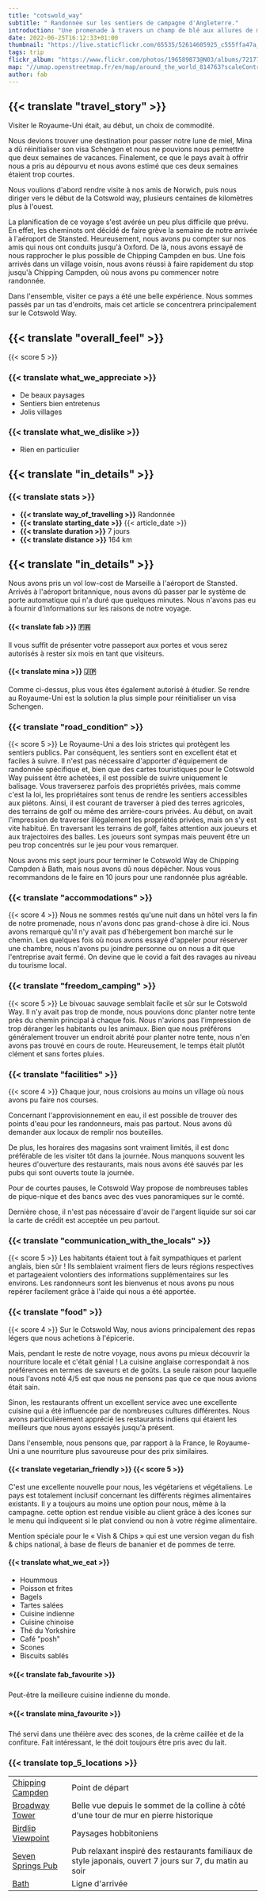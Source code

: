 ```yaml
---
title: "cotswold_way"
subtitle: " Randonnée sur les sentiers de campagne d'Angleterre."
introduction: "Une promenade à travers un champ de blé aux allures de mer dorée."
date: 2022-06-25T16:12:33+01:00
thumbnail: "https://live.staticflickr.com/65535/52614605925_c555ffa47a_k.jpg"
tags: trip
flickr_album: "https://www.flickr.com/photos/196589873@N03/albums/72177720305084918"
map: "//umap.openstreetmap.fr/en/map/around_the_world_814763?scaleControl=false&miniMap=false&scrollWheelZoom=false&zoomControl=true&allowEdit=false&moreControl=true&searchControl=null&tilelayersControl=null&embedControl=null&datalayersControl=true&onLoadPanel=undefined&captionBar=false&datalayers=2576498%2C2576499#8/51.671/-2.137"
author: fab
---
```

## {{< translate "travel_story" >}}
Visiter le Royaume-Uni était, au début, un choix de commodité.

Nous devions trouver une destination pour passer notre lune de miel, Mina a dû réinitialiser son visa Schengen et nous ne pouvions nous permettre que deux semaines de vacances. Finalement, ce que le pays avait à offrir nous a pris au dépourvu et nous avons estimé que ces deux semaines étaient trop courtes.

Nous voulions d'abord rendre visite à nos amis de Norwich, puis nous diriger vers le début de la Cotswold way, plusieurs centaines de kilomètres plus à l'ouest.

La planification de ce voyage s'est avérée un peu plus difficile que prévu. En effet, les cheminots ont décidé de faire grève la semaine de notre arrivée à l'aéroport de Stansted. Heureusement, nous avons pu compter sur nos amis qui nous ont conduits jusqu'à Oxford. De là, nous avons essayé de nous rapprocher le plus possible de Chipping Campden en bus. Une fois arrivés dans un village voisin, nous avons réussi à faire rapidement du stop jusqu'à Chipping Campden, où nous avons pu commencer notre randonnée.

Dans l'ensemble, visiter ce pays a été une belle expérience. Nous sommes passés par un tas d'endroits, mais cet article se concentrera principalement sur le Cotswold Way.



## {{< translate "overall_feel" >}} 
{{< score 5 >}}
### {{< translate what_we_appreciate >}}

- De beaux paysages
- Sentiers bien entretenus
- Jolis villages
  
### {{< translate what_we_dislike >}}

- Rien en particulier



## {{< translate "in_details" >}}

### {{< translate stats >}}

- **{{< translate way_of_travelling >}}** Randonnée
- **{{< translate starting_date >}}** {{< article_date >}} 
- **{{< translate duration >}}** 7 jours
- **{{< translate distance >}}** 164 km

## {{< translate "in_details" >}}
Nous avons pris un vol low-cost de Marseille à l'aéroport de Stansted. Arrivés à l'aéroport britannique, nous avons dû passer par le système de porte automatique qui n'a duré que quelques minutes. Nous n'avons pas eu à fournir d'informations sur les raisons de notre voyage.

#### {{< translate fab >}} 🇫🇷
Il vous suffit de présenter votre passeport aux portes et vous serez autorisés à rester six mois en tant que visiteurs.

#### {{< translate mina >}} 🇯🇵
Comme ci-dessus, plus vous êtes également autorisé à étudier. Se rendre au Royaume-Uni est la solution la plus simple pour réinitialiser un visa Schengen.



### {{< translate "road_condition" >}}
{{< score 5 >}}
Le Royaume-Uni a des lois strictes qui protègent les sentiers publics. Par conséquent, les sentiers sont en excellent état et faciles à suivre. Il n'est pas nécessaire d'apporter d'équipement de randonnée spécifique et, bien que des cartes touristiques pour le Cotswold Way puissent être achetées, il est possible de suivre uniquement le balisage. Vous traverserez parfois des propriétés privées, mais comme c'est la loi, les propriétaires sont tenus de rendre les sentiers accessibles aux piétons. Ainsi, il est courant de traverser à pied des terres agricoles, des terrains de golf ou même des arrière-cours privées. Au début, on avait l'impression de traverser illégalement les propriétés privées, mais on s'y est vite habitué. En traversant les terrains de golf, faites attention aux joueurs et aux trajectoires des balles. Les joueurs sont sympas mais peuvent être un peu trop concentrés sur le jeu pour vous remarquer.

Nous avons mis sept jours pour terminer le Cotswold Way de Chipping Campden à Bath, mais nous avons dû nous dépêcher. Nous vous recommandons de le faire en 10 jours pour une randonnée plus agréable.





### {{< translate "accommodations" >}}
{{< score 4 >}}
Nous ne sommes restés qu'une nuit dans un hôtel vers la fin de notre promenade, nous n'avons donc pas grand-chose à dire ici. Nous avons remarqué qu'il n'y avait pas d'hébergement bon marché sur le chemin. Les quelques fois où nous avons essayé d'appeler pour réserver une chambre, nous n'avons pu joindre personne ou on nous a dit que l'entreprise avait fermé. On devine que le covid a fait des ravages au niveau du tourisme local.



### {{< translate "freedom_camping" >}}
{{< score 5 >}}
Le bivouac sauvage semblait facile et sûr sur le Cotswold Way. Il n'y avait pas trop de monde, nous pouvions donc planter notre tente près du chemin principal à chaque fois. Nous n'avions pas l'impression de trop déranger les habitants ou les animaux. Bien que nous préférons généralement trouver un endroit abrité pour planter notre tente, nous n'en avons pas trouvé en cours de route. Heureusement, le temps était plutôt clément et sans fortes pluies.


### {{< translate "facilities" >}}
{{< score 4 >}}
Chaque jour, nous croisions au moins un village où nous avons pu faire nos courses.

Concernant l'approvisionnement en eau, il est possible de trouver des points d'eau pour les randonneurs, mais pas partout. Nous avons dû demander aux locaux de remplir nos bouteilles.

De plus, les horaires des magasins sont vraiment limités, il est donc préférable de les visiter tôt dans la journée. Nous manquons souvent les heures d'ouverture des restaurants, mais nous avons été sauvés par les pubs qui sont ouverts toute la journée.

Pour de courtes pauses, le Cotswold Way propose de nombreuses tables de pique-nique et des bancs avec des vues panoramiques sur le comté.

Dernière chose, il n'est pas nécessaire d'avoir de l'argent liquide sur soi car la carte de crédit est acceptée un peu partout.



### {{< translate "communication_with_the_locals" >}}
{{< score 5 >}}
Les habitants étaient tout à fait sympathiques et parlent anglais, bien sûr ! Ils semblaient vraiment fiers de leurs régions respectives et partageaient volontiers des informations supplémentaires sur les environs. Les randonneurs sont les bienvenus et nous avons pu nous repérer facilement grâce à l'aide qui nous a été apportée.



### {{< translate "food" >}}
{{< score 4 >}}
Sur le Cotswold Way, nous avions principalement des repas légers que nous achetions à l'épicerie.

Mais, pendant le reste de notre voyage, nous avons pu mieux découvrir la nourriture locale et c'était génial ! La cuisine anglaise correspondait à nos préférences en termes de saveurs et de goûts. La seule raison pour laquelle nous l'avons noté 4/5 est que nous ne pensons pas que ce que nous avions était sain.

Sinon, les restaurants offrent un excellent service avec une excellente cuisine qui a été influencée par de nombreuses cultures différentes. Nous avons particulièrement apprécié les restaurants indiens qui étaient les meilleurs que nous ayons essayés jusqu'à présent.

Dans l'ensemble, nous pensons que, par rapport à la France, le Royaume-Uni a une nourriture plus savoureuse pour des prix similaires.


#### {{< translate vegetarian_friendly >}} {{< score 5 >}}
C'est une excellente nouvelle pour nous, les végétariens et végétaliens. Le pays est totalement inclusif concernant les différents régimes alimentaires existants. Il y a toujours au moins une option pour nous, même à la campagne. cette option est rendue visible au client grâce à des îcones sur le menu qui indiqueent si le plat conviend ou non à votre régime alimentaire.

Mention spéciale pour le « Vish & Chips » qui est une version vegan du fish & chips national, à base de fleurs de bananier et de pommes de terre.
#### {{< translate what_we_eat >}} 

- Hoummous
- Poisson et frites
- Bagels
- Tartes salées
- Cuisine indienne
- Cuisine chinoise
- Thé du Yorkshire
- Café "posh"
- Scones
- Biscuits sablés



#### ⭐{{< translate fab_favourite >}}

Peut-être la meilleure cuisine indienne du monde.

#### ⭐{{< translate mina_favourite >}}

Thé servi dans une théière avec des scones, de la crème caillée et de la confiture. Fait intéressant, le thé doit toujours être pris avec du lait.




### {{< translate top_5_locations >}}
|             |             |
|-------------|-------------|
|   [Chipping Campden](https://goo.gl/maps/jMxmYXBdQ58yzf318)    |   Point de départ    |
|   [Broadway Tower](https://goo.gl/maps/15GB3xsQw64RoxVBA)    |   Belle vue depuis le sommet de la colline à côté d'une tour de mur en pierre historique     |
|   [Birdlip Viewpoint](https://goo.gl/maps/4U5ahRt5RkXBoZz68)    |   Paysages hobbitoniens   |
|   [Seven Springs Pub](https://goo.gl/maps/qXzD17wRVQEpJx3F8)    |   Pub relaxant inspiré des restaurants familiaux de style japonais, ouvert 7 jours sur 7, du matin au soir   |
|   [Bath](https://goo.gl/maps/kWCRPfPTE2VTEa2c8)    |   Ligne d'arrivée    |


